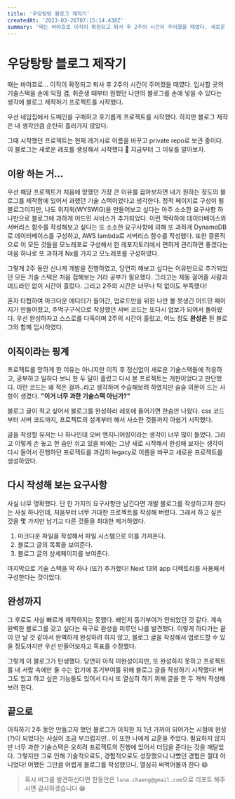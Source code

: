 ```yaml
---
title: '우당탕탕 블로그 제작기'
createdAt: '2023-03-26T07:15:14.438Z'
summary: '때는 바야흐로 이직이 확정되고 퇴사 후 2주의 시간이 주어졌을 때였다. 새로운 기술스택을 손에 익히고, 취준생때부터 원했던 나만의 블로그를 손에 넣을 수 있다는 생각에 블로그 제작하기 프로젝트를 시작했다.'
---
```


# 우당탕탕 블로그 제작기

때는 바야흐로... 이직이 확정되고 퇴사 후 2주의 시간이 주어졌을 때였다. 입사할 곳의 기술스택을 손에 익힐 겸, 취준생 때부터 원했던 나만의 블로그를 손에 넣을 수 있다는 생각에 블로그 제작하기 프로젝트를 시작했다.

우선 네임칩에서 도메인을 구매하고 호기롭게 프로젝트를 시작했다. 하지만 블로그 제작은 내 생각만큼 순탄히 흘러가지 않았다.  

그때 시작했던 프로젝트는 현재 레거시로 이름을 바꾸고 private repo로 보관 중이다. 이 블로그는 새로운 레포를 생성해서 시작했다 🫠 지금부터 그 이유를 알아보자.

## 이왕 하는 거... 
우선 해당 프로젝트가 처음에 망했던 가장 큰 이유를 꼽아보자면 내가 원하는 정도의 블로그를 제작함에 있어서 과했던 기술 스택이었다고 생각한다.
정적 페이지로 구성이 될 블로그이지만, 나도 위지윅(WYSWIG)을 만들어보고 싶다는 아주 소소한 요구사항 하나만으로 블로그에 과하게 어드민 서비스가 추가되었다. 
이런 맥락하에 데이터베이스와 서버리스 함수를 작성해보고 싶다는 또 소소한 요구사항에 의해 또 과하게 DynamoDB로 데이터베이스를 구성하고, AWS lambda로 서버리스 함수를 작성했다. 
또한 결론적으로 이 모든 것들을 모노레포로 구성해서 한 레포지토리에서 편하게 관리하면 좋겠다는 마음 하나로 또 과하게 Nx를 가지고 모노레포를 구성하였다. 

그렇게 2주 동안 신나게 개발을 진행하였고, 당연히 해보고 싶다는 이유만으로 추가되었던 모든 기술 스택은 처음 접해보는 거라 공부가 필요했다. 그리고는 제동 걸어줄 사람과 데드라인 없이 시간이 흘렀다. 그리고 2주의 시간은 너무나 턱 없이도 부족했다! 

혼자 타협하여 마크다운 에디터가 들어간, 업로드만을 위한 나만 볼 못생긴 어드민 페이지가 만들어졌고, 주먹구구식으로 작성했던 서버 코드는 또다시 업보가 되어서 돌아왔다. 
우선 완성하자고 스스로를 다독이며 2주의 시간이 흘렀고, 어느 정도 **완성은** 된 블로그와 함께 입사하였다. 


## 이직이라는 핑계

프로젝트를 망하게 한 이유는 아니지만 이직 후 정신없이 새로운 기술스택들에 적응하고, 공부하고 일하다 보니 한 두 달이 흘렀고 다시 본 프로젝트는 개판이었다고 판단했다. 
이런 코드는 왜 적은 걸까..라고 생각하며 수습해보려 하였지만 슬슬 의문이 드는 사항이 생겼다. **"이거 너무 과한 기술스택 아닌가?"** 


블로그 글이 적고 싶어서 블로그를 완성하러 레포에 들어가면 한숨만 나왔다. css 코드부터 서버 코드까지, 프로젝트의 설계부터 해서 사소한 것들까지 아쉽기 시작했다. 

글을 작성할 유저는 나 하나인데 오버 엔지니어링이라는 생각이 너무 많이 들었다. 
그리고 이렇게 손 놓고 한 숨만 쉬고 있을 바에는 그냥 새로 시작해서 완성해 보자는 생각이 다시 들어서 진행하던 프로젝트를 과감히 legacy로 이름을 바꾸고 새로운 프로젝트를 생성하였다. 

## 다시 작성해 보는 요구사항

사실 너무 명확했다. 단 한 가지의 요구사항만 남긴다면 개발 블로그를 작성하고자 한다는 사실 하나인데, 처음부터 너무 거대한 프로젝트를 작성해 버렸다.
그래서 하고 싶은 것을 몇 가지만 남기고 다른 것들을 최대한 제거하였다. 

1. 마크다운 파일을 작성해서 파일 시스템으로 이를 가져온다. 
2. 블로그 글의 목록을 보여준다.
3. 블로그 글의 상세페이지를 보여준다. 

마지막으로 기술 스택을 딱 하나 (또?) 추가했다! Next 13의 app 디렉토리를 사용해서 구성한다는 것이었다.


## 완성까지

그 후로도 사실 빠르게 제작하지는 못했다. 왜인지 동기부여가 안되었던 것 같다. 
계속 완벽한 블로그를 갖고 싶다는 욕구로 완성을 미루던 나를 발견했다. 이렇게 하다가는 끝이 안 날 것 같아서 완벽하게 완성하려 하지 않고, 블로그 글을 작성해서 업로드할 수 있을 정도까지만 우선 만들어보자고 목표를 수정했다.

그렇게 이 블로그가 탄생했다. 당연히 아직 미완성이지만, 또 완성하지 못하고 프로젝트를 내 서랍 속에만 둘 수는 없기에 동기부여를 위해 블로그 글을 작성하기 시작했다! 
버그도 있고 하고 싶은 기능들도 있어서 다시 또 열심히 하기 위해 글을 한 두 개씩 작성해보려 한다. 


## 끝으로

이직하기 2주 동안 만들고자 했던 블로그가 이직한 지 1년 가까이 되어가는 시점에 완성(?)이 되었다는 사실이 조금 부끄럽지만.. 이 또한 나에게 교훈을 주었다.
필요하지 않지만 너무 과한 기술스택은 오히려 프로젝트의 진행에 있어서 더딤을 준다는 것을 깨달았다.
그렇지만 그로 인해 기술적으로도, 경험적으로도 성장했으니 나빴던 경험은 절대 아니었다!
어쨌든 그만큼 어렵게 블로그를 작성했으니, 열심히 써먹어볼까 한다 😆

> 혹시 버그를 발견하신다면 한동안은 `luna.chaeng@gmail.com`으로 리포트 해주시면 감사하겠습니다 😁
